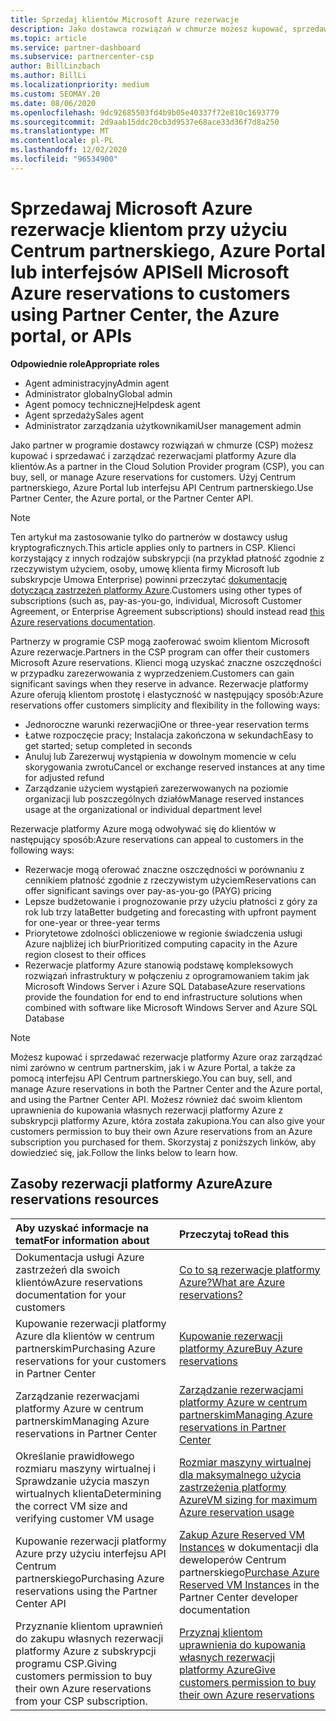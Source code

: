```yaml
---
title: Sprzedaj klientów Microsoft Azure rezerwacje
description: Jako dostawca rozwiązań w chmurze możesz kupować, sprzedawać i zarządzać rezerwacjami platformy Azure dla klientów. Użyj Centrum partnerskiego, Azure Portal lub interfejsu API Centrum partnerskiego.
ms.topic: article
ms.service: partner-dashboard
ms.subservice: partnercenter-csp
author: BillLinzbach
ms.author: BillLi
ms.localizationpriority: medium
ms.custom: SEOMAY.20
ms.date: 08/06/2020
ms.openlocfilehash: 9dc92685503fd4b9b05e40337f72e810c1693779
ms.sourcegitcommit: 2d9aab15ddc20cb3d9537e68ace33d36f7d8a250
ms.translationtype: MT
ms.contentlocale: pl-PL
ms.lasthandoff: 12/02/2020
ms.locfileid: "96534900"
---
```

# <a name="sell-microsoft-azure-reservations-to-customers-using-partner-center-the-azure-portal-or-apis"></a><span data-ttu-id="6eb34-104">Sprzedawaj Microsoft Azure rezerwacje klientom przy użyciu Centrum partnerskiego, Azure Portal lub interfejsów API</span><span class="sxs-lookup"><span data-stu-id="6eb34-104">Sell Microsoft Azure reservations to customers using Partner Center, the Azure portal, or APIs</span></span>

<span data-ttu-id="6eb34-105">**Odpowiednie role**</span><span class="sxs-lookup"><span data-stu-id="6eb34-105">**Appropriate roles**</span></span>

- <span data-ttu-id="6eb34-106">Agent administracyjny</span><span class="sxs-lookup"><span data-stu-id="6eb34-106">Admin agent</span></span>
- <span data-ttu-id="6eb34-107">Administrator globalny</span><span class="sxs-lookup"><span data-stu-id="6eb34-107">Global admin</span></span>
- <span data-ttu-id="6eb34-108">Agent pomocy technicznej</span><span class="sxs-lookup"><span data-stu-id="6eb34-108">Helpdesk agent</span></span>
- <span data-ttu-id="6eb34-109">Agent sprzedaży</span><span class="sxs-lookup"><span data-stu-id="6eb34-109">Sales agent</span></span>
- <span data-ttu-id="6eb34-110">Administrator zarządzania użytkownikami</span><span class="sxs-lookup"><span data-stu-id="6eb34-110">User management admin</span></span>

<span data-ttu-id="6eb34-111">Jako partner w programie dostawcy rozwiązań w chmurze (CSP) możesz kupować i sprzedawać i zarządzać rezerwacjami platformy Azure dla klientów.</span><span class="sxs-lookup"><span data-stu-id="6eb34-111">As a partner in the Cloud Solution Provider program (CSP), you can buy, sell, or manage Azure reservations for customers.</span></span> <span data-ttu-id="6eb34-112">Użyj Centrum partnerskiego, Azure Portal lub interfejsu API Centrum partnerskiego.</span><span class="sxs-lookup"><span data-stu-id="6eb34-112">Use Partner Center, the Azure portal, or the Partner Center API.</span></span>

> [!NOTE]
> <span data-ttu-id="6eb34-113">Ten artykuł ma zastosowanie tylko do partnerów w dostawcy usług kryptograficznych.</span><span class="sxs-lookup"><span data-stu-id="6eb34-113">This article applies only to partners in CSP.</span></span> <span data-ttu-id="6eb34-114">Klienci korzystający z innych rodzajów subskrypcji (na przykład płatność zgodnie z rzeczywistym użyciem, osoby, umowę klienta firmy Microsoft lub subskrypcje Umowa Enterprise) powinni przeczytać [dokumentację dotyczącą zastrzeżeń platformy Azure](/azure/cost-management-billing/reservations).</span><span class="sxs-lookup"><span data-stu-id="6eb34-114">Customers using other types of subscriptions (such as, pay-as-you-go, individual, Microsoft Customer Agreement, or Enterprise Agreement subscriptions) should instead read [this Azure reservations documentation](/azure/cost-management-billing/reservations).</span></span>

<span data-ttu-id="6eb34-115">Partnerzy w programie CSP mogą zaoferować swoim klientom Microsoft Azure rezerwacje.</span><span class="sxs-lookup"><span data-stu-id="6eb34-115">Partners in the CSP program can offer their customers Microsoft Azure reservations.</span></span> <span data-ttu-id="6eb34-116">Klienci mogą uzyskać znaczne oszczędności w przypadku zarezerwowania z wyprzedzeniem.</span><span class="sxs-lookup"><span data-stu-id="6eb34-116">Customers can gain significant savings when they reserve in advance.</span></span> <span data-ttu-id="6eb34-117">Rezerwacje platformy Azure oferują klientom prostotę i elastyczność w następujący sposób:</span><span class="sxs-lookup"><span data-stu-id="6eb34-117">Azure reservations offer customers simplicity and flexibility in the following ways:</span></span>

- <span data-ttu-id="6eb34-118">Jednoroczne warunki rezerwacji</span><span class="sxs-lookup"><span data-stu-id="6eb34-118">One or three-year reservation terms</span></span>
- <span data-ttu-id="6eb34-119">Łatwe rozpoczęcie pracy; Instalacja zakończona w sekundach</span><span class="sxs-lookup"><span data-stu-id="6eb34-119">Easy to get started; setup completed in seconds</span></span>
- <span data-ttu-id="6eb34-120">Anuluj lub Zarezerwuj wystąpienia w dowolnym momencie w celu skorygowania zwrotu</span><span class="sxs-lookup"><span data-stu-id="6eb34-120">Cancel or exchange reserved instances at any time for adjusted refund</span></span>
- <span data-ttu-id="6eb34-121">Zarządzanie użyciem wystąpień zarezerwowanych na poziomie organizacji lub poszczególnych działów</span><span class="sxs-lookup"><span data-stu-id="6eb34-121">Manage reserved instances usage at the organizational or individual department level</span></span>

<span data-ttu-id="6eb34-122">Rezerwacje platformy Azure mogą odwoływać się do klientów w następujący sposób:</span><span class="sxs-lookup"><span data-stu-id="6eb34-122">Azure reservations can appeal to customers in the following ways:</span></span>

- <span data-ttu-id="6eb34-123">Rezerwacje mogą oferować znaczne oszczędności w porównaniu z cennikiem płatność zgodnie z rzeczywistym użyciem</span><span class="sxs-lookup"><span data-stu-id="6eb34-123">Reservations can offer significant savings over pay-as-you-go (PAYG) pricing</span></span>
- <span data-ttu-id="6eb34-124">Lepsze budżetowanie i prognozowanie przy użyciu płatności z góry za rok lub trzy lata</span><span class="sxs-lookup"><span data-stu-id="6eb34-124">Better budgeting and forecasting with upfront payment for one-year or three-year terms</span></span>
- <span data-ttu-id="6eb34-125">Priorytetowe zdolności obliczeniowe w regionie świadczenia usługi Azure najbliżej ich biur</span><span class="sxs-lookup"><span data-stu-id="6eb34-125">Prioritized computing capacity in the Azure region closest to their offices</span></span>
- <span data-ttu-id="6eb34-126">Rezerwacje platformy Azure stanowią podstawę kompleksowych rozwiązań infrastruktury w połączeniu z oprogramowaniem takim jak Microsoft Windows Server i Azure SQL Database</span><span class="sxs-lookup"><span data-stu-id="6eb34-126">Azure reservations provide the foundation for end to end infrastructure solutions when combined with software like Microsoft Windows Server and Azure SQL Database</span></span>

>[!NOTE]
> <span data-ttu-id="6eb34-127">Możesz kupować i sprzedawać rezerwacje platformy Azure oraz zarządzać nimi zarówno w centrum partnerskim, jak i w Azure Portal, a także za pomocą interfejsu API Centrum partnerskiego.</span><span class="sxs-lookup"><span data-stu-id="6eb34-127">You can buy, sell, and manage Azure reservations in both the Partner Center and the Azure portal, and using the Partner Center API.</span></span> <span data-ttu-id="6eb34-128">Możesz również dać swoim klientom uprawnienia do kupowania własnych rezerwacji platformy Azure z subskrypcji platformy Azure, która została zakupiona.</span><span class="sxs-lookup"><span data-stu-id="6eb34-128">You can also give your customers permission to buy their own Azure reservations from an Azure subscription you purchased for them.</span></span> <span data-ttu-id="6eb34-129">Skorzystaj z poniższych linków, aby dowiedzieć się, jak.</span><span class="sxs-lookup"><span data-stu-id="6eb34-129">Follow the links below to learn how.</span></span>

## <a name="azure-reservations-resources"></a><span data-ttu-id="6eb34-130">Zasoby rezerwacji platformy Azure</span><span class="sxs-lookup"><span data-stu-id="6eb34-130">Azure reservations resources</span></span>

|<span data-ttu-id="6eb34-131">**Aby uzyskać informacje na temat**</span><span class="sxs-lookup"><span data-stu-id="6eb34-131">**For information about**</span></span>   |<span data-ttu-id="6eb34-132">**Przeczytaj to**</span><span class="sxs-lookup"><span data-stu-id="6eb34-132">**Read this**</span></span>    |
|:-----------------------------|:-----------------|
| <span data-ttu-id="6eb34-133">Dokumentacja usługi Azure zastrzeżeń dla swoich klientów</span><span class="sxs-lookup"><span data-stu-id="6eb34-133">Azure reservations documentation for your customers</span></span> | [<span data-ttu-id="6eb34-134">Co to są rezerwacje platformy Azure?</span><span class="sxs-lookup"><span data-stu-id="6eb34-134">What are Azure reservations?</span></span>](/azure/billing/billing-save-compute-costs-reservations)
|<span data-ttu-id="6eb34-135">Kupowanie rezerwacji platformy Azure dla klientów w centrum partnerskim</span><span class="sxs-lookup"><span data-stu-id="6eb34-135">Purchasing Azure reservations for your customers in Partner Center</span></span>   |[<span data-ttu-id="6eb34-136">Kupowanie rezerwacji platformy Azure</span><span class="sxs-lookup"><span data-stu-id="6eb34-136">Buy Azure reservations</span></span>](azure-reservations-buying.md)
|<span data-ttu-id="6eb34-137">Zarządzanie rezerwacjami platformy Azure w centrum partnerskim</span><span class="sxs-lookup"><span data-stu-id="6eb34-137">Managing Azure reservations in Partner Center</span></span> | [<span data-ttu-id="6eb34-138">Zarządzanie rezerwacjami platformy Azure w centrum partnerskim</span><span class="sxs-lookup"><span data-stu-id="6eb34-138">Managing Azure reservations in Partner Center</span></span>](azure-reservations-manage.md)
|<span data-ttu-id="6eb34-139">Określanie prawidłowego rozmiaru maszyny wirtualnej i Sprawdzanie użycia maszyn wirtualnych klienta</span><span class="sxs-lookup"><span data-stu-id="6eb34-139">Determining the correct VM size and verifying customer VM usage</span></span>   |[<span data-ttu-id="6eb34-140">Rozmiar maszyny wirtualnej dla maksymalnego użycia zastrzeżenia platformy Azure</span><span class="sxs-lookup"><span data-stu-id="6eb34-140">VM sizing for maximum Azure reservation usage</span></span>](azure-usage.md)   |
|<span data-ttu-id="6eb34-141">Kupowanie rezerwacji platformy Azure przy użyciu interfejsu API Centrum partnerskiego</span><span class="sxs-lookup"><span data-stu-id="6eb34-141">Purchasing Azure reservations using the Partner Center API</span></span> | <span data-ttu-id="6eb34-142">[Zakup Azure Reserved VM Instances](/partner-center/develop/purchase-azure-reservations) w dokumentacji dla deweloperów Centrum partnerskiego</span><span class="sxs-lookup"><span data-stu-id="6eb34-142">[Purchase Azure Reserved VM Instances](/partner-center/develop/purchase-azure-reservations) in the Partner Center developer documentation</span></span>   |
|<span data-ttu-id="6eb34-143">Przyznanie klientom uprawnień do zakupu własnych rezerwacji platformy Azure z subskrypcji programu CSP.</span><span class="sxs-lookup"><span data-stu-id="6eb34-143">Giving customers permission to buy their own Azure reservations from your CSP subscription.</span></span> | [<span data-ttu-id="6eb34-144">Przyznaj klientom uprawnienia do kupowania własnych rezerwacji platformy Azure</span><span class="sxs-lookup"><span data-stu-id="6eb34-144">Give customers permission to buy their own Azure reservations</span></span>](give-customers-permission.md)   |